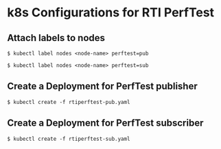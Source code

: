 # k8s Configurations for RTI PerfTest

## Attach labels to nodes
`$ kubectl label nodes <node-name> perftest=pub`

`$ kubectl label nodes <node-name> perftest=sub`

## Create a Deployment for PerfTest publisher
`$ kubectl create -f rtiperftest-pub.yaml`

## Create a Deployment for PerfTest subscriber
`$ kubectl create -f rtiperftest-sub.yaml`
